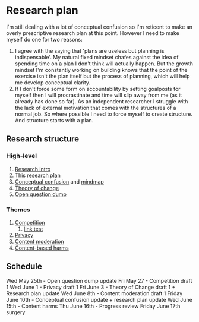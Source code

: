 # Research plan

I'm still dealing with a lot of conceptual confusion so I'm reticent to make an overly prescriptive research plan at this point. However I need to make myself do one for two reasons:

1. I agree with the saying that 'plans are useless but planning is indispensable'. My natural fixed mindset chafes against the idea of spending time on a plan I don't think will actually happen. But the growth mindset I'm constantly working on building knows that the point of the exercise isn't the plan itself but the process of planning, which will help me develop conceptual clarity.
2. If I don't force some form on accountability by setting goalposts for myself then I will procrastinate and time will slip away from me (as it already has done so far). As an independent researcher I struggle with the lack of external motivation that comes with the structures of a normal job. So where possible I need to force myself to create structure. And structure starts with a plan.

## Research structure

### High-level

1. [Research intro](index.md)
2. This [research plan](research-plan.md)
3. [Conceptual confusion](posts/conceptual-confusion.md) and [mindmap](https://miro.com/app/board/uXjVO0YyOII=/?share_link_id=157504623744)
4. [Theory of change](posts/theory-of-change.md)
5. [Open question dump](posts/questions.md)

### Themes

1. [Competition](posts/competition.md)
   1. [link test](posts/questions.md/#competition)
2. [Privacy](posts/privacy.md)
3. [Content moderation](posts/content-moderation.md)
4. [Content-based harms](posts/content-harms.md)

## Schedule

Wed May 25th - Open question dump update
Fri May 27 - Competition draft 1
Wed June 1 - Privacy draft 1
Fri June 3 - Theory of Change draft 1 + Research plan update
Wed June 8th - Content moderation draft 1
Friday June 10th - Conceptual confusion update + research plan update
Wed June 15th - Content harms
Thu June 16th - Progress review
Friday June 17th surgery